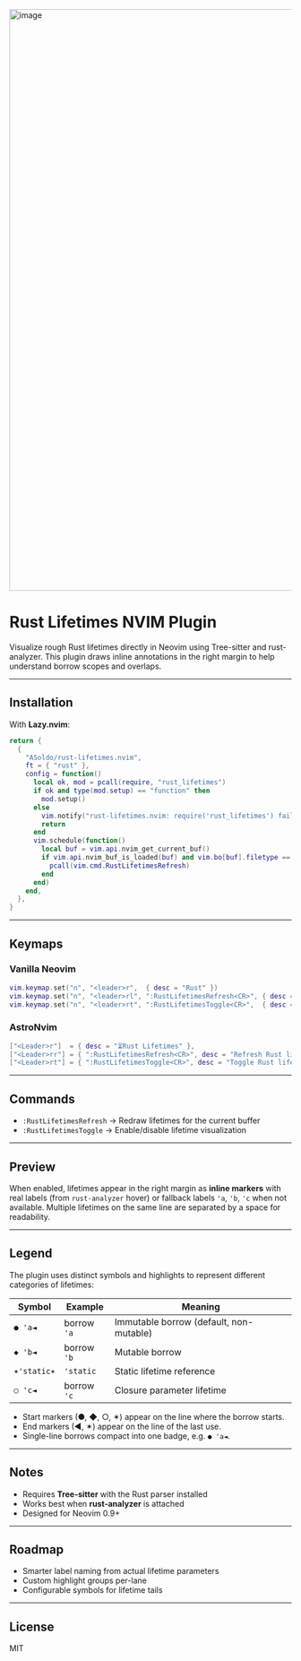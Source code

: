 <img width="948" height="1038" alt="image" src="https://github.com/user-attachments/assets/26d617d0-5995-47c3-be42-3a448dc34b1a" />

# Rust Lifetimes NVIM Plugin

Visualize rough Rust lifetimes directly in Neovim using Tree-sitter and rust-analyzer. This plugin draws inline annotations in the right margin to help understand borrow scopes and overlaps.

---

## Installation

With **Lazy.nvim**:

```lua
return {
  {
    "ASoldo/rust-lifetimes.nvim",
    ft = { "rust" },
    config = function()
      local ok, mod = pcall(require, "rust_lifetimes")
      if ok and type(mod.setup) == "function" then
        mod.setup()
      else
        vim.notify("rust-lifetimes.nvim: require('rust_lifetimes') failed", vim.log.levels.ERROR)
        return
      end
      vim.schedule(function()
        local buf = vim.api.nvim_get_current_buf()
        if vim.api.nvim_buf_is_loaded(buf) and vim.bo[buf].filetype == "rust" then
          pcall(vim.cmd.RustLifetimesRefresh)
        end
      end)
    end,
  },
}
```

---

## Keymaps

### Vanilla Neovim

```lua
vim.keymap.set("n", "<leader>r",  { desc = "Rust" })
vim.keymap.set("n", "<leader>rl", ":RustLifetimesRefresh<CR>", { desc = "Refresh lifetimes" })
vim.keymap.set("n", "<leader>rt", ":RustLifetimesToggle<CR>",  { desc = "Toggle lifetimes" })
```

### AstroNvim

```lua
["<Leader>r"]  = { desc = "⏳Rust Lifetimes" },
["<Leader>rr"] = { ":RustLifetimesRefresh<CR>", desc = "Refresh Rust lifetimes" },
["<Leader>rt"] = { ":RustLifetimesToggle<CR>", desc = "Toggle Rust lifetimes" },
```

---

## Commands

* `:RustLifetimesRefresh` → Redraw lifetimes for the current buffer
* `:RustLifetimesToggle` → Enable/disable lifetime visualization

---

## Preview

When enabled, lifetimes appear in the right margin as **inline markers** with real labels (from `rust-analyzer` hover) or fallback labels `'a`, `'b`, `'c` when not available. Multiple lifetimes on the same line are separated by a space for readability.

---

## Legend

The plugin uses distinct symbols and highlights to represent different categories of lifetimes:

| Symbol      | Example     | Meaning                                 |
| ----------- | ----------- | --------------------------------------- |
| `● 'a◄`     | borrow `'a` | Immutable borrow (default, non-mutable) |
| `◆ 'b◄`     | borrow `'b` | Mutable borrow                          |
| `✶'static✶` | `'static`   | Static lifetime reference               |
| `○ 'c◄`     | borrow `'c` | Closure parameter lifetime              |

* Start markers (●, ◆, ○, ✶) appear on the line where the borrow starts.
* End markers (◄, ✶) appear on the line of the last use.
* Single-line borrows compact into one badge, e.g. `● 'a◄`.

---

## Notes

* Requires **Tree-sitter** with the Rust parser installed
* Works best when **rust-analyzer** is attached
* Designed for Neovim 0.9+

---

## Roadmap

* Smarter label naming from actual lifetime parameters
* Custom highlight groups per-lane
* Configurable symbols for lifetime tails

---

## License

MIT
